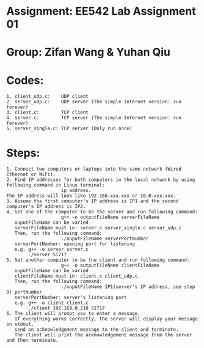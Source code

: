 # Assignment: EE542 Lab Assignment 01

# Group: Zifan Wang & Yuhan Qiu

# Codes:
    1. client_udp.c:    UDP client 
    2. server_udp.c:    UDP server (The simple Internet version: run forever)
    3. client.c:        TCP client
    4. server.c:        TCP server (The simple Internet version: run forever)
    5. server_single.c: TCP server (Only run once)

# Steps:
    1. Connect two computers or laptops into the same network (Wired Ethernet or WiFi). 
    2. Find IP addresses for both computers in the local network by using following command in Linux terminal: 
                        ip address. 
    The IP address will look like 192.168.xxx.xxx or 10.0.xxx.xxx. 
    3. Assume the first computer's IP address is IP1 and the second computer's IP address is IP2.
    4. Set one of the computer to be the server and run following command:
                        g++ -o outputFileName serverFileName
       ouputFileName can be varied
       serverFileName must in: server.c server_single.c server_udp.c
       Then, run the following command:
                        ./ouputFileName serverPortNumber
       serverPortNumber: opening port for listening
       e.g. g++ -o server server.c
            ./server 51717
    5. Set another computer to be the client and run following command:
                        g++ -o outputFileName clientFileName
       ouputFileName can be varied
       clientFileName must in: client.c client_udp.c
       Then, run the following command:
                        ./ouputFileName IP1(server's IP address, see step 3) portNumber
       serverPortNumber: server's listening port
       e.g. g++ -o client client.c
            ./client 192.169.0.210 51717
    6. The client will prompt you to enter a message. 
       If everything works correctly, the server will display your message on stdout, 
       send an acknowledgement message to the client and terminate.  
       The client will print the acknowledgement message from the server and then terminate.
